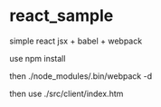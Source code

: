 # react_sample
simple react jsx + babel + webpack

use npm install

then ./node_modules/.bin/webpack -d

then use ./src/client/index.htm
